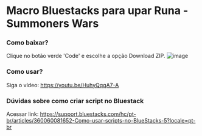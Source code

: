 # Macro Bluestacks para upar Runa - Summoners Wars

### Como baixar?
Clique no botão verde 'Code' e escolhe a opção Download ZIP.
![image](https://github.com/user-attachments/assets/d60505ed-3de3-4346-bc3c-f67e383fcc60)

### Como usar?
Siga o vídeo: https://youtu.be/HuhyQqqA7-A

### Dúvidas sobre como criar script no Bluestack
Acessar link: https://support.bluestacks.com/hc/pt-br/articles/360060081652-Como-usar-scripts-no-BlueStacks-5?locale=pt-br
